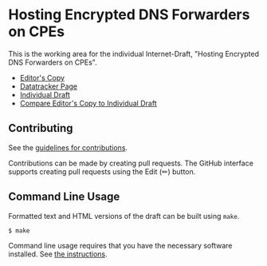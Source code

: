 # Hosting Encrypted DNS Forwarders on CPEs

This is the working area for the individual Internet-Draft, "Hosting Encrypted DNS Forwarders on CPEs".

* [Editor's Copy](https://boucadair.github.io/encrypted-dns-forwarders/#go.draft-rbwj-add-encrypted-dns-forwarders.html)
* [Datatracker Page](https://datatracker.ietf.org/doc/draft-rbwj-add-encrypted-dns-forwarders)
* [Individual Draft](https://datatracker.ietf.org/doc/html/draft-rbwj-add-encrypted-dns-forwarders)
* [Compare Editor's Copy to Individual Draft](https://boucadair.github.io/encrypted-dns-forwarders/#go.draft-rbwj-add-encrypted-dns-forwarders.diff)


## Contributing

See the
[guidelines for contributions](https://github.com/boucadair/encrypted-dns-forwarders/blob/main/CONTRIBUTING.md).

Contributions can be made by creating pull requests.
The GitHub interface supports creating pull requests using the Edit (✏) button.


## Command Line Usage

Formatted text and HTML versions of the draft can be built using `make`.

```sh
$ make
```

Command line usage requires that you have the necessary software installed.  See
[the instructions](https://github.com/martinthomson/i-d-template/blob/main/doc/SETUP.md).


